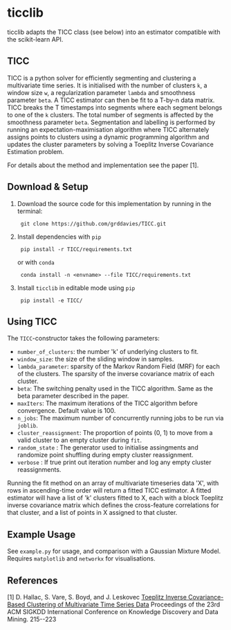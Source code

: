 # ticclib

ticclib adapts the TICC class (see below) into an estimator compatible with the scikit-learn API.

## TICC

TICC is a python solver for efficiently segmenting and clustering a multivariate time series. It is initialised with the number of clusters `k`, a window size `w`, a regularization parameter `lambda` and smoothness parameter `beta`. A TICC estimator can then be fit to a T-by-n data matrix. TICC breaks the T timestamps into segments where each segment belongs to one of the `k` clusters. The total number of segments is affected by the smoothness parameter `beta`. Segmentation and labelling is performed by running an expectation-maximisation algorithm where TICC alternately assigns points to clusters using a dynamic programming algorithm and updates the cluster parameters by solving a Toeplitz Inverse Covariance Estimation problem.

For details about the method and implementation see the paper [1].

## Download & Setup

1. Download the source code for this implementation by running in the terminal:

        git clone https://github.com/grddavies/TICC.git

2. Install dependencies with `pip`

        pip install -r TICC/requirements.txt 

    or with `conda`
        
        conda install -n <envname> --file TICC/requirements.txt
    
3. Install `ticclib` in editable mode using `pip` 

        pip install -e TICC/

## Using TICC

The `TICC`-constructor takes the following parameters:

* `number_of_clusters`: the number 'k' of underlying clusters  to fit.
* `window_size`: the size of the sliding window in samples.
* `lambda_parameter`: sparsity of the Markov Random Field (MRF) for each of the clusters. The sparsity of the inverse covariance matrix of each cluster.
* `beta`: The switching penalty used in the TICC algorithm. Same as the beta parameter described in the paper.
* `maxIters`: The maximum iterations of the TICC algorithm before convergence. Default value is 100.
* `n_jobs`: The maximum number of concurrently running jobs to be run via `joblib`.
* `cluster_reassignment`: The proportion of points (0, 1) to move from a valid cluster to an empty cluster during `fit`.
* `random_state` : The generator used to initialise assingments and randomize point shuffling during empty cluster reassignment.
* `verbose` : If true print out iteration number and log any empty cluster reassignments.

Running the fit method on an array of multivariate timeseries data 'X', with rows in ascending-time order will return a fitted TICC estimator. A fitted estimator will have a list of 'k' clusters fitted to X, each with a block Toeplitz inverse covariance matrix which defines the cross-feature correlations for that cluster, and a list of points in X assigned to that cluster.

## Example Usage

See `example.py` for usage, and comparison with a Gaussian Mixture Model. Requires `matplotlib` and `networkx` for visualisations.

## References

[1] D. Hallac, S. Vare, S. Boyd, and J. Leskovec [Toeplitz Inverse Covariance-Based Clustering of Multivariate Time Series Data](https://arxiv.org/abs/1706.03161) Proceedings of the 23rd ACM SIGKDD International Conference on Knowledge Discovery and Data Mining. 215--223
